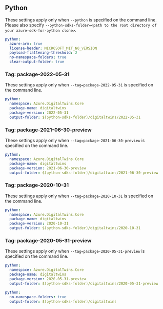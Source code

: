 ## Python

These settings apply only when `--python` is specified on the command line.
Please also specify `--python-sdks-folder=<path to the root directory of your azure-sdk-for-python clone>`.

```yaml $(python)
python:
  azure-arm: true
  license-header: MICROSOFT_MIT_NO_VERSION
  payload-flattening-threshold: 2
  no-namespace-folders: true
  clear-output-folder: true
```

### Tag: package-2022-05-31
These settings apply only when `--tag=package-2022-05-31` is specified on the command line.

```yaml $(tag) == 'package-2022-05-31' && $(python)
python:
  namespace: Azure.DigitalTwins.Core
  package-name: digitaltwins
  package-version: 2022-05-31
  output-folder: $(python-sdks-folder)/digitaltwins/2022-05-31
```

### Tag: package-2021-06-30-preview
These settings apply only when `--tag=package-2021-06-30-preview` is specified on the command line.

```yaml $(tag) == 'package-2021-06-30-preview' && $(python)
python:
  namespace: Azure.DigitalTwins.Core
  package-name: digitaltwins
  package-version: 2021-06-30-preview
  output-folder: $(python-sdks-folder)/digitaltwins/2021-06-30-preview
```

### Tag: package-2020-10-31
These settings apply only when `--tag=package-2020-10-31` is specified on the command line.

```yaml $(tag) == 'package-2020-10-31' && $(python)
python:
  namespace: Azure.DigitalTwins.Core
  package-name: digitaltwins
  package-version: 2020-10-31
  output-folder: $(python-sdks-folder)/digitaltwins/2020-10-31
```

### Tag: package-2020-05-31-preview
These settings apply only when `--tag=package-2020-05-31-preview` is specified on the command line.

```yaml $(tag) == 'package-2020-05-31-preview' && $(python)
python:
  namespace: Azure.DigitalTwins.Core
  package-name: digitaltwins
  package-version: 2020-05-31-preview
  output-folder: $(python-sdks-folder)/digitaltwins/2020-05-31-preview
```

```yaml $(python)
python:
  no-namespace-folders: true
  output-folder: $(python-sdks-folder)/digitaltwins
```
